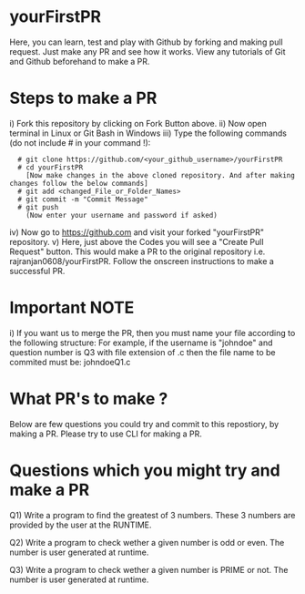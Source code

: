 # yourFirstPR
Here, you can learn, test and play with Github by forking and making pull request. Just make any PR and see how it works. View any tutorials of Git and Github beforehand to make a PR.

# Steps to make a PR
i) Fork this repository by clicking on Fork Button above.
ii) Now open terminal in Linux or Git Bash in Windows
iii) Type the following commands (do not include # in your command !):
    
      # git clone https://github.com/<your_github_username>/yourFirstPR
      # cd yourFirstPR
        [Now make changes in the above cloned repository. And after making changes follow the below commands]
      # git add <changed_File_or_Folder_Names>
      # git commit -m "Commit Message"
      # git push
        (Now enter your username and password if asked)
      
iv) Now go to https://github.com and visit your forked "yourFirstPR" repository.
v) Here, just above the Codes you will see a "Create Pull Request" button. This would make a PR to the original repository i.e. rajranjan0608/yourFirstPR. Follow the onscreen instructions to make a successful PR.

# Important NOTE
i) If you want us to merge the PR, then you must name your file according to the following structure:
   <username><questionNumber><fileEXtenstion>
  For example, if the username is "johndoe" and question number is Q3 with file extension of .c then the file name to be commited must be:
  johndoeQ1.c

# What PR's to make ?
Below are few questions you could try and commit to this repostiory, by making a PR. Please try to use CLI for making a PR.

# Questions which you might try and make a PR

Q1) Write a program to find the greatest of 3 numbers. These 3 numbers are provided by the user at the RUNTIME.

Q2) Write a program to check wether a given number is odd or even. The number is user generated at runtime.

Q3) Write a program to check wether a given number is PRIME or not. The number is user generated at runtime.

